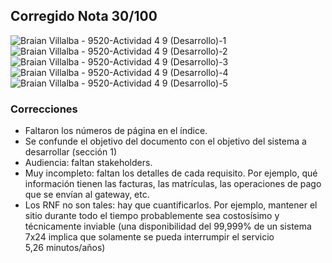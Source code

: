 ## Corregido Nota 30/100

![Braian Villalba - 9520-Actividad 4 9 (Desarrollo)-1](https://github.com/jporro/AnalisisDeLaInformacion/assets/103942784/299f2cc3-eab5-43fa-8d6f-ac695049f839)
![Braian Villalba - 9520-Actividad 4 9 (Desarrollo)-2](https://github.com/jporro/AnalisisDeLaInformacion/assets/103942784/8e46f190-754d-4c08-989b-a3f56112b764)
![Braian Villalba - 9520-Actividad 4 9 (Desarrollo)-3](https://github.com/jporro/AnalisisDeLaInformacion/assets/103942784/1aafcf69-5dc3-4892-88ca-2574f7a5a8da)
![Braian Villalba - 9520-Actividad 4 9 (Desarrollo)-4](https://github.com/jporro/AnalisisDeLaInformacion/assets/103942784/7b1c6028-c7a7-419f-85e5-b05496b29809)
![Braian Villalba - 9520-Actividad 4 9 (Desarrollo)-5](https://github.com/jporro/AnalisisDeLaInformacion/assets/103942784/e90cae6b-1235-4d0b-bdb5-04140ed31fa7)

### Correcciones 
- Faltaron los números de página en el índice.
- Se confunde el objetivo del documento con el objetivo del sistema a desarrollar (sección 1)
- Audiencia: faltan stakeholders.
- Muy incompleto: faltan los detalles de cada requisito. Por ejemplo, qué información tienen las facturas, las matrículas, las operaciones de pago que se envían al gateway, etc.
- Los RNF no son tales: hay que cuantificarlos. Por ejemplo, mantener el sitio durante todo el tiempo probablemente sea costosísimo y técnicamente inviable (una disponibilidad del 99,999% de un sistema 7x24 implica que solamente se pueda interrumpir el servicio 5,26 minutos/años)
